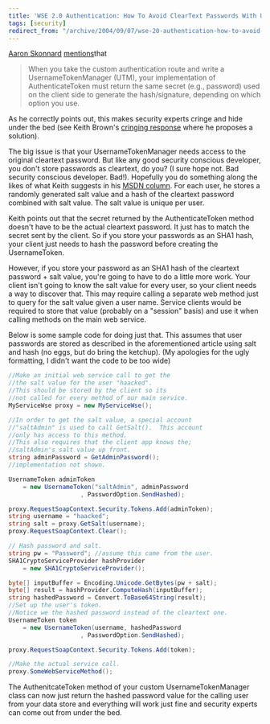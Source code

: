 ```yaml
---
title: 'WSE 2.0 Authentication: How To Avoid ClearText Passwords With UsernameToken'
tags: [security]
redirect_from: "/archive/2004/09/07/wse-20-authentication-how-to-avoid-cleartext-passwords-with-usernametoken.aspx/"
---
```


[Aaron Skonnard](http://pluralsight.com/blogs/aaron/)
[mentions](http://pluralsight.com/blogs/aaron/archive/2004/07/03/1529.aspx)that

> When you take the custom authentication route and write a
> UsernameTokenManager (UTM), your implementation of AuthenticateToken
> must return the same secret (e.g., password) used on the client side
> to generate the hash/signature, depending on which option you use.

As he correctly points out, this makes security experts cringe and hide
under the bed (see Keith Brown's [cringing
response](http://pluralsight.com/blogs/keith/archive/2004/07/03/1532.aspx)
where he proposes a solution).

The big issue is that your UsernameTokenManager needs access to the
original cleartext password. But like any good security conscious
developer, you don't store passwords as cleartext, do you? (I sure hope
not. Bad security conscious developer. Bad!). Hopefully you do something
along the likes of what Keith suggests in his [MSDN
column](http://msdn.microsoft.com/msdnmag/issues/03/08/SecurityBriefs/).
For each user, he stores a randomly generated salt value and a hash of
the cleartext password combined with salt value. The salt value is
unique per user.

Keith points out that the secret returned by the AuthenticateToken
method doesn't have to be the actual cleartext password. It just has to
match the secret sent by the client. So if you store your passwords as
an SHA1 hash, your client just needs to hash the password before
creating the UsernameToken.

However, if you store your password as an SHA1 hash of the cleartext
password + salt value, you're going to have to do a little more work.
Your client isn't going to know the salt value for every user, so your
client needs a way to discover that. This may require calling a separate
web method just to query for the salt value given a user name. Service
clients would be required to store that value (probably on a "session"
basis) and use it when calling methods on the main web service.

Below is some sample code for doing just that. This assumes that user
passwords are stored as described in the aforementioned article using
salt and hash (no eggs, but do bring the ketchup). (My apologies for the
ugly formatting, I didn't want the code to be too wide)

```csharp
//Make an initial web service call to get the 
//the salt value for the user "haacked".  
//This should be stored by the client so its 
//not called for every method of our main service.
MyServiceWse proxy = new MyServiceWse();

//In order to get the salt value, a special account
//"saltAdmin" is used to call GetSalt().  This account
//only has access to this method.
//This also requires that the client app knows the;
//saltAdmin's salt value up front.
string adminPassword = GetAdminPassword(); 
//implementation not shown.

UsernameToken adminToken 
    = new UsernameToken("saltAdmin", adminPassword
                    , PasswordOption.SendHashed);

proxy.RequestSoapContext.Security.Tokens.Add(adminToken);
string username = "haacked";
string salt = proxy.GetSalt(username);
proxy.RequestSoapContext.Clear();

// Hash password and salt.
string pw = "Password"; //assume this came from the user.
SHA1CryptoServiceProvider hashProvider 
    = new SHA1CryptoServiceProvider();

byte[] inputBuffer = Encoding.Unicode.GetBytes(pw + salt);
byte[] result = hashProvider.ComputeHash(inputBuffer);
string hashedPassword = Convert.ToBase64String(result);
//Set up the user's token.
//Notice we the hashed password instead of the cleartext one.
UsernameToken token 
    = new UsernameToken(username, hashedPassword
                    , PasswordOption.SendHashed);

proxy.RequestSoapContext.Security.Tokens.Add(token);

//Make the actual service call.
proxy.SomeWebServiceMethod();
```

The AuthenitcateToken method of your custom UsernameTokenManager class
can now just return the hashed password value for the calling user from
your data store and everything will work just fine and security experts
can come out from under the bed.

